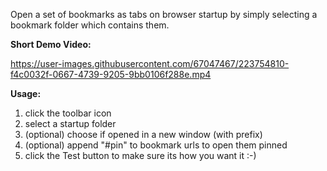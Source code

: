 Open a set of bookmarks as tabs on browser startup by simply selecting a
bookmark folder which contains them.

<b>Short Demo Video:</b>

https://user-images.githubusercontent.com/67047467/223754810-f4c0032f-0667-4739-9205-9bb0106f288e.mp4

<b>Usage:</b>
<ol>
  <li>click the toolbar icon</li>
  <li>select a startup folder</li>
  <li>(optional) choose if opened in a new window (with prefix)</li>
  <li>(optional) append "#pin" to bookmark urls to open them pinned</li>
  <li>click the Test button to make sure its how you want it :-)</li>
</ol>
